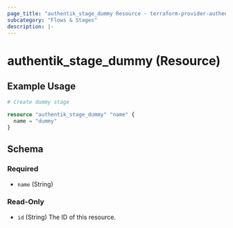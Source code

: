 ```yaml
---
page_title: "authentik_stage_dummy Resource - terraform-provider-authentik"
subcategory: "Flows & Stages"
description: |-
---
```


# authentik_stage_dummy (Resource)

## Example Usage

```terraform
# Create dummy stage

resource "authentik_stage_dummy" "name" {
  name = "dummy"
}
```

<!-- schema generated by tfplugindocs -->
## Schema

### Required

- `name` (String)

### Read-Only

- `id` (String) The ID of this resource.
